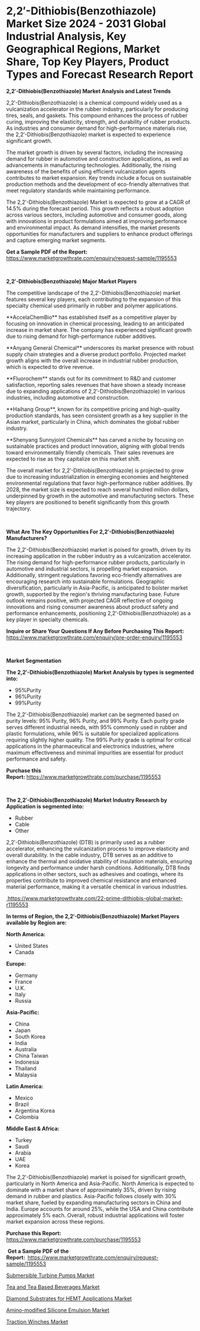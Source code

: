 <p><h1>2,2′-Dithiobis(Benzothiazole) Market Size 2024 - 2031 Global Industrial Analysis, Key Geographical Regions, Market Share, Top Key Players, Product Types and Forecast Research Report</h1></p><p><strong>2,2′-Dithiobis(Benzothiazole) Market Analysis and Latest Trends</strong></p>
<p><p>2,2′-Dithiobis(Benzothiazole) is a chemical compound widely used as a vulcanization accelerator in the rubber industry, particularly for producing tires, seals, and gaskets. This compound enhances the process of rubber curing, improving the elasticity, strength, and durability of rubber products. As industries and consumer demand for high-performance materials rise, the 2,2′-Dithiobis(Benzothiazole) market is expected to experience significant growth.</p><p>The market growth is driven by several factors, including the increasing demand for rubber in automotive and construction applications, as well as advancements in manufacturing technologies. Additionally, the rising awareness of the benefits of using efficient vulcanization agents contributes to market expansion. Key trends include a focus on sustainable production methods and the development of eco-friendly alternatives that meet regulatory standards while maintaining performance.</p><p>The 2,2′-Dithiobis(Benzothiazole) Market is expected to grow at a CAGR of 14.5% during the forecast period. This growth reflects a robust adoption across various sectors, including automotive and consumer goods, along with innovations in product formulations aimed at improving performance and environmental impact. As demand intensifies, the market presents opportunities for manufacturers and suppliers to enhance product offerings and capture emerging market segments.</p></p>
<p><strong>Get a Sample PDF of the Report:&nbsp;</strong> <a href="https://www.marketgrowthrate.com/enquiry/request-sample/1195553">https://www.marketgrowthrate.com/enquiry/request-sample/1195553</a></p>
<p>&nbsp;</p>
<p><strong>2,2′-Dithiobis(Benzothiazole) Major Market Players</strong></p>
<p><p>The competitive landscape of the 2,2′-Dithiobis(Benzothiazole) market features several key players, each contributing to the expansion of this specialty chemical used primarily in rubber and polymer applications. </p><p>**AccelaChemBio** has established itself as a competitive player by focusing on innovation in chemical processing, leading to an anticipated increase in market share. The company has experienced significant growth due to rising demand for high-performance rubber additives.</p><p>**Anyang General Chemical** underscores its market presence with robust supply chain strategies and a diverse product portfolio. Projected market growth aligns with the overall increase in industrial rubber production, which is expected to drive revenue.</p><p>**Fluorochem** stands out for its commitment to R&D and customer satisfaction, reporting sales revenues that have shown a steady increase due to expanding applications of 2,2′-Dithiobis(Benzothiazole) in various industries, including automotive and construction.</p><p>**Haihang Group**, known for its competitive pricing and high-quality production standards, has seen consistent growth as a key supplier in the Asian market, particularly in China, which dominates the global rubber industry.</p><p>**Shenyang Sunnyjoint Chemicals** has carved a niche by focusing on sustainable practices and product innovation, aligning with global trends toward environmentally friendly chemicals. Their sales revenues are expected to rise as they capitalize on this market shift.</p><p>The overall market for 2,2′-Dithiobis(Benzothiazole) is projected to grow due to increasing industrialization in emerging economies and heightened environmental regulations that favor high-performance rubber additives. By 2028, the market size is expected to reach several hundred million dollars, underpinned by growth in the automotive and manufacturing sectors. These key players are positioned to benefit significantly from this growth trajectory.</p></p>
<p>&nbsp;</p>
<p><strong>What Are The Key Opportunities For 2,2′-Dithiobis(Benzothiazole) Manufacturers?</strong></p>
<p><p>The 2,2′-Dithiobis(Benzothiazole) market is poised for growth, driven by its increasing application in the rubber industry as a vulcanization accelerator. The rising demand for high-performance rubber products, particularly in automotive and industrial sectors, is propelling market expansion. Additionally, stringent regulations favoring eco-friendly alternatives are encouraging research into sustainable formulations. Geographic diversification, particularly in Asia-Pacific, is anticipated to bolster market growth, supported by the region's thriving manufacturing base. Future outlook remains positive, with projected CAGR reflective of ongoing innovations and rising consumer awareness about product safety and performance enhancements, positioning 2,2′-Dithiobis(Benzothiazole) as a key player in specialty chemicals.</p></p>
<p><strong>Inquire or Share Your Questions If Any Before Purchasing This Report:</strong> <a href="https://www.marketgrowthrate.com/enquiry/pre-order-enquiry/1195553">https://www.marketgrowthrate.com/enquiry/pre-order-enquiry/1195553</a></p>
<p>&nbsp;</p>
<p><strong>Market Segmentation</strong></p>
<p><strong>The 2,2′-Dithiobis(Benzothiazole) Market Analysis by types is segmented into:</strong></p>
<p><ul><li>95%Purity</li><li>96%Purity</li><li>99%Purity</li></ul></p>
<p><p>The 2,2′-Dithiobis(Benzothiazole) market can be segmented based on purity levels: 95% Purity, 96% Purity, and 99% Purity. Each purity grade serves different industrial needs, with 95% commonly used in rubber and plastic formulations, while 96% is suitable for specialized applications requiring slightly higher quality. The 99% Purity grade is optimal for critical applications in the pharmaceutical and electronics industries, where maximum effectiveness and minimal impurities are essential for product performance and safety.</p></p>
<p><strong>Purchase this Report:&nbsp;</strong><a href="https://www.marketgrowthrate.com/purchase/1195553">https://www.marketgrowthrate.com/purchase/1195553</a></p>
<p>&nbsp;</p>
<p><strong>The 2,2′-Dithiobis(Benzothiazole) Market Industry Research by Application is segmented into:</strong></p>
<p><ul><li>Rubber</li><li>Cable</li><li>Other</li></ul></p>
<p><p>2,2′-Dithiobis(Benzothiazole) (DTB) is primarily used as a rubber accelerator, enhancing the vulcanization process to improve elasticity and overall durability. In the cable industry, DTB serves as an additive to enhance the thermal and oxidative stability of insulation materials, ensuring longevity and performance under harsh conditions. Additionally, DTB finds applications in other sectors, such as adhesives and coatings, where its properties contribute to improved chemical resistance and enhanced material performance, making it a versatile chemical in various industries.</p></p>
<p><a href="https://www.marketgrowthrate.com/22-prime-dithiobis-global-market-r1195553">&nbsp;https://www.marketgrowthrate.com/22-prime-dithiobis-global-market-r1195553</a></p>
<p><strong>In terms of Region, the 2,2′-Dithiobis(Benzothiazole) Market Players available by Region are:</strong></p>
<p>
    <p> <strong> North America: </strong>
        <ul>
            <li>United States</li>
            <li>Canada</li>
        </ul>
        </p> 
    <p> <strong> Europe: </strong>
        <ul>
            <li>Germany</li>
            <li>France</li>
            <li>U.K.</li>
            <li>Italy</li>
            <li>Russia</li>
        </ul>
        </p> 
    <p> <strong> Asia-Pacific: </strong>
        <ul>
            <li>China</li>
            <li>Japan</li>
            <li>South Korea</li>
            <li>India</li>
            <li>Australia</li>
            <li>China Taiwan</li>
            <li>Indonesia</li>
            <li>Thailand</li>
            <li>Malaysia</li>
        </ul>
        </p> 
    <p> <strong> Latin America: </strong>
        <ul>
            <li>Mexico</li>
            <li>Brazil</li>
            <li>Argentina Korea</li>
            <li>Colombia</li>
        </ul>
        </p> 
    <p> <strong> Middle East & Africa: </strong>
        <ul>
            <li>Turkey</li>
            <li>Saudi</li>
            <li>Arabia</li>
            <li>UAE</li>
            <li>Korea</li>
        </ul>
    </p>
    </p>
<p><p>The 2,2′-Dithiobis(Benzothiazole) market is poised for significant growth, particularly in North America and Asia-Pacific. North America is expected to dominate with a market share of approximately 35%, driven by rising demand in rubber and plastics. Asia-Pacific follows closely with 30% market share, fueled by expanding manufacturing sectors in China and India. Europe accounts for around 25%, while the USA and China contribute approximately 5% each. Overall, robust industrial applications will foster market expansion across these regions.</p></p>
<p><strong>Purchase this Report: </strong><a href="https://www.marketgrowthrate.com/purchase/1195553">https://www.marketgrowthrate.com/purchase/1195553</a></p>
<p>&nbsp;<strong>Get a Sample PDF of the Report:&nbsp;&nbsp;</strong><a href="https://www.marketgrowthrate.com/enquiry/request-sample/1195553">https://www.marketgrowthrate.com/enquiry/request-sample/1195553</a></p>
<p><strong></strong></p>
<p><p><a href="https://www.linkedin.com/pulse/market-leaders-laggards-global-submersible-turbine-pumps-rfwfe?trackingId=GdEIHMhzT%2FSEy54VpxymrQ%3D%3D">Submersible Turbine Pumps Market</a></p><p><a href="https://medium.com/@alfonsokrtrtajcik8i9876/tea-and-tea-based-beverages-market-analysis-report-global-insights-by-region-type-ready-to-c48d8932caae">Tea and Tea Based Beverages Market</a></p><p><a href="https://github.com/RickHolmes3/Market-Research-Report-List-6/blob/main/diamond-substrates-for-hemt-applications-market.md">Diamond Substrates for HEMT Applications Market</a></p><p><a href="https://issuu.com/reportprime-2/docs/amino-modified-silicone-emulsion-ma_d1e7783eadac2e">Amino-modified Silicone Emulsion Market</a></p><p><a href="https://www.linkedin.com/pulse/traction-winches-market-global-insights-regional-analysis-vofxe?trackingId=g7g%2BusCrTkeMZRyHYq7q6A%3D%3D">Traction Winches Market</a></p></p>